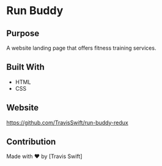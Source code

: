 # Run Buddy

## Purpose
A website landing page that offers fitness training services.

## Built With
* HTML
* CSS

## Website
https://github.com/TravisSwift/run-buddy-redux

## Contribution
Made with ❤️ by [Travis Swift]



 
